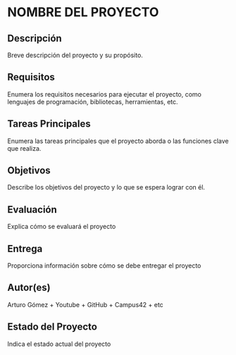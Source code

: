 # NOMBRE DEL PROYECTO

## Descripción

Breve descripción del proyecto y su propósito.

## Requisitos

Enumera los requisitos necesarios para ejecutar el proyecto, como lenguajes de programación, bibliotecas, herramientas, etc.

## Tareas Principales

Enumera las tareas principales que el proyecto aborda o las funciones clave que realiza.

## Objetivos

Describe los objetivos del proyecto y lo que se espera lograr con él.

## Evaluación

Explica cómo se evaluará el proyecto

## Entrega

Proporciona información sobre cómo se debe entregar el proyecto

## Autor(es)

Arturo Gómez + Youtube + GitHub + Campus42 + etc

## Estado del Proyecto

Indica el estado actual del proyecto
